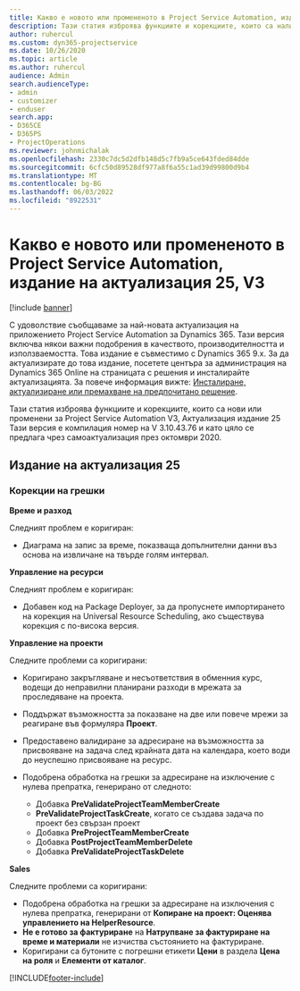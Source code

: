 ```yaml
---
title: Какво е новото или промененото в Project Service Automation, издание на актуализация 25, V3
description: Тази статия изброява функциите и корекциите, които са налични в Project Service автоматизация актуализация издание 25, V3.
author: ruhercul
ms.custom: dyn365-projectservice
ms.date: 10/26/2020
ms.topic: article
ms.author: ruhercul
audience: Admin
search.audienceType:
- admin
- customizer
- enduser
search.app:
- D365CE
- D365PS
- ProjectOperations
ms.reviewer: johnmichalak
ms.openlocfilehash: 2330c7dc5d2dfb148d5c7fb9a5ce643fded84dde
ms.sourcegitcommit: 6cfc50d89528df977a8f6a55c1ad39d99800d9b4
ms.translationtype: MT
ms.contentlocale: bg-BG
ms.lasthandoff: 06/03/2022
ms.locfileid: "8922531"
---
```

# <a name="whats-new-or-changed-in-project-service-automation-update-release-25-v3"></a>Какво е новото или промененото в Project Service Automation, издание на актуализация 25, V3

[!include [banner](../includes/psa-now-project-operations.md)]

С удоволствие съобщаваме за най-новата актуализация на приложението Project Service Automation за Dynamics 365. Тази версия включва някои важни подобрения в качеството, производителността и използваемостта. Това издание е съвместимо с Dynamics 365 9.x. За да актуализирате до това издание, посетете центъра за администрация на Dynamics 365 Online на страницата с решения и инсталирайте актуализацията. За повече информация вижте: [Инсталиране, актуализиране или премахване на предпочитано решение](/power-platform/admin/install-remove-preferred-solution).

Тази статия изброява функциите и корекциите, които са нови или променени за Project Service Automation V3, Актуализация издание 25 Тази версия е компилация номер на V 3.10.43.76 и като цяло се предлага чрез самоактуализация през октомври 2020.

## <a name="update-release-25"></a>Издание на актуализация 25

### <a name="bug-fixes"></a>Корекции на грешки

**Време и разход**

Следният проблем е коригиран:

- Диаграма на запис за време, показваща допълнителни данни въз основа на извличане на твърде голям интервал.

**Управление на ресурси**

Следният проблем е коригиран:

- Добавен код на Package Deployer, за да пропуснете импортирането на корекция на Universal Resource Scheduling, ако съществува корекция с по-висока версия.

**Управление на проекти**

Следните проблеми са коригирани:

- Коригирано закръгляване и несъответствия в обменния курс, водещи до неправилни планирани разходи в мрежата за проследяване на проекта.
- Поддържат възможността за показване на две или повече мрежи за реагиране във формуляра **Проект**.
- Предоставено валидиране за адресиране на възможността за присвояване на задача след крайната дата на календара, което води до неуспешно присвояване на ресурс.
- Подобрена обработка на грешки за адресиране на изключение с нулева препратка, генерирано от следното:

    - Добавка **PreValidateProjectTeamMemberCreate**
    - **PreValidateProjectTaskCreate**, когато се създава задача по проект без свързан проект
    - Добавка **PreProjectTeamMemberCreate**
    - Добавка **PostProjectTeamMemberDelete**
    - Добавка **PreValidateProjectTaskDelete**

**Sales**

Следните проблеми са коригирани:

- Подобрена обработка на грешки за адресиране на изключения с нулева препратка, генерирани от **Копиране на проект: Оценява управлението на HelperResource**.
- **Не е готово за фактуриране** на **Натрупване за фактуриране на време и материали** не изчиства състоянието на фактуриране.
- Коригирани са бутоните с погрешни етикети **Цени** в раздела **Цена на роля** и **Елементи от каталог**.


[!INCLUDE[footer-include](../includes/footer-banner.md)]
